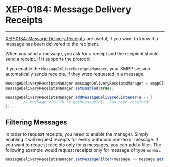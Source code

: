 # XEP-0184: Message Delivery Receipts
---

[XEP-0184: Message Delivery Receipts][Receipts] are useful, if you want to know if a message has been delivered to the
recipient.

When you send a message, you ask for a receipt and the recipient should send a receipt, if it supports the protocol.

If you enable the `MessageDeliverReceiptsManager`, your XMPP session automatically sends receipts, if they were
requested in a message.

```java
MessageDeliveryReceiptsManager messageDeliveryReceiptsManager = xmppClient.getManager(MessageDeliveryReceiptsManager.class);
messageDeliveryReceiptsManager.setEnabled(true);

messageDeliveryReceiptsManager.addMessageDeliveredListener(e -> {
        // Message with ID 'e.getMessageId()' has been received!
});
```

## Filtering Messages

In order to request receipts, you need to enable the manager. Simply enabling it will request receipts for every
outbound non-error message. If you want to request receipts only for a messages, you can add a filter. The following
example would request receipts only for message of type `normal`.

```java
messageDeliveryReceiptsManager.setMessageFilter(message -> message.getType() == Message.Type.NORMAL);
```

[Receipts]: https://xmpp.org/extensions/xep-0184.html "XEP-0184: Message Delivery Receipts"